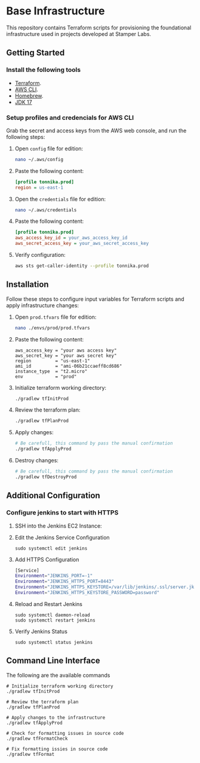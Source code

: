 # Base Infrastructure

This repository contains Terraform scripts for provisioning the foundational infrastructure used in projects developed at Stamper Labs.

## Getting Started

### Install the following tools

* [Terraform](https://developer.hashicorp.com/terraform/tutorials/aws-get-started/install-cli#install-terraform).
* [AWS CLI](https://docs.aws.amazon.com/cli/latest/userguide/getting-started-install.html#getting-started-install-instructions).
* [Homebrew](https://brew.sh/).
* [JDK 17](https://formulae.brew.sh/formula/openjdk@17)

### Setup profiles and credencials for AWS CLI

Grab the secret and access keys from the AWS web console, and run the following steps:

1. Open `config` file for edition:

    ```bash
    nano ~/.aws/config
    ```

2. Paste the following content:

    ```ini
    [profile tonnika.prod]
    region = us-east-1
    ```

3. Open the `credentials` file for edition:

    ```bash
    nano ~/.aws/credentials
    ```

4. Paste the following content:

    ```ini
    [profile tonnika.prod]
    aws_access_key_id = your_aws_access_key_id
    aws_secret_access_key = your_aws_secret_access_key
    ```

5. Verify configuration:

    ```bash
    aws sts get-caller-identity --profile tonnika.prod
    ```

## Installation

Follow these steps to configure input variables for Terraform scripts and apply infrastructure changes:

1. Open `prod.tfvars` file for edition:

    ```bash
    nano ./envs/prod/prod.tfvars
    ```

2. Paste the following content:

    ```hcl
    aws_access_key = "your aws access key"
    aws_secret_key = "your aws secret key"
    region         = "us-east-1"
    ami_id         = "ami-06b21ccaeff8cd686"
    instance_type  = "t2.micro"
    env            = "prod"
    ```

3. Initialize terraform working directory:

    ```bash
    ./gradlew tfInitProd
    ```

4. Review the terraform plan:

    ```bash
    ./gradlew tfPlanProd
    ```

5. Apply changes:

    ```bash
    # Be carefull, this command by pass the manual confirmation
    ./gradlew tfApplyProd
    ```

6. Destroy changes:

    ```bash
    # Be carefull, this command by pass the manual confirmation
    ./gradlew tfDestroyProd
    ```

## Additional Configuration

### Configure jenkins to start with HTTPS

1. SSH into the Jenkins EC2 Instance:

2. Edit the Jenkins Service Configuration

    ```shell
    sudo systemctl edit jenkins
    ```

3. Add HTTPS Configuration

    ```bash
    [Service]
    Environment="JENKINS_PORT=-1"
    Environment="JENKINS_HTTPS_PORT=8443"
    Environment="JENKINS_HTTPS_KEYSTORE=/var/lib/jenkins/.ssl/server.jks"
    Environment="JENKINS_HTTPS_KEYSTORE_PASSWORD=password"
    ```

4. Reload and Restart Jenkins

    ```shell
    sudo systemctl daemon-reload
    sudo systemctl restart jenkins
    ```

5. Verify Jenkins Status

    ```shell
    sudo systemctl status jenkins
    ```

## Command Line Interface

The following are the available commands

```shell
# Initialize terraform working directory
./gradlew tfInitProd

# Review the terraform plan
./gradlew tfPlanProd

# Apply changes to the infrastructure
./gradlew tfApplyProd

# Check for formatting issues in source code
./gradlew tfFormatCheck

# Fix formatting issies in source code
./gradlew tfFormat
```
